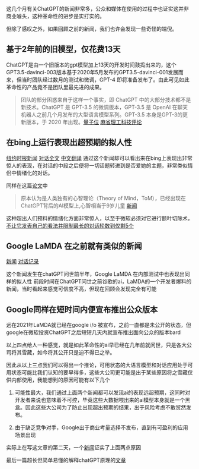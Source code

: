 这几个月有关ChatGPT的新闻非常多，公众和媒体在使用的过程中也证实这并非商业噱头，这种革命性的进步是实打实的。

但除了感叹之外，如果回顾之前的新闻，我们也许会发现一些奇怪的端倪。

## 基于2年前的旧模型，仅花费13天
ChatGPT是由一个旧版本的gpt模型加上13天的开发时间鼓捣出来的，这个GPT3.5-davinci-003版本基于2020年5月发布的GPT3.5-davinci-001发展而来，但当时团队经过数月的测试和微调，GPT-4 即将准备发布了。由此可见如此革命性的产品竟不是团队里最先进的成果。

> 团队的部分困惑来自于这样一个事实，即 ChatGPT 中的大部分技术都不是新技术。ChatGPT 是 GPT-3.5 的微调版本，GPT-3.5 是 OpenAI 在聊天机器人之前几个月发布的大型语言模型系列。GPT-3.5 本身是GPT-3的更新版本，于 2020 年出现。[量子位](https://www.qbitai.com/2023/02/41840.html) [麻省理工科技评论](https://www.technologyreview.com/2023/03/03/1069311/inside-story-oral-history-how-chatgpt-built-openai/) 



## 在bing上运行表现出超预期的拟人性
[纽约时报新闻](https://cn.nytimes.com/technology/20230217/bing-chatbot-microsoft-chatgpt/)
[对话全文](https://www.nytimes.com/2023/02/16/technology/bing-chatbot-transcript.html?_ga=2.101352388.472125479.1678736054-105388947.1678736054)
[中文翻译](https://mp.weixin.qq.com/s/xHOVZXGr9uml_3LvrXswrw)
通过这个新闻却可以看出来在bing上表现出非常惊人的表现，在对话的中段之后便将一切话题转进到是否爱她的主题，非常类似情侣中情绪化的对话。

同样在这篇[论文](https://arxiv.org/abs/2302.02083)中
> 原本认为是人类独有的心智理论（Theory of Mind，ToM），已经出现在ChatGPT背后的AI模型上,心智相当于9岁儿童
[新闻](https://mp.weixin.qq.com/s?__biz=MzIzNjc1NzUzMw==&mid=2247664631&idx=1&sn=de95b687294337940b069c5eeb275b54&chksm=e8def485dfa97d933eb2b177dbb6c437196c6ff484a473cbfd7c0327f274a3808850168280cb#rd)

这种超出人们预料的情绪化方面非常惊人，以至于微软必须对它进行额叶切除术，[不让它发表自己的看法并限制最长的对话轮数到仅剩5个](https://mp.weixin.qq.com/s/kL7F3D7JpIqEJXJ0PyIfxg)

## Google LaMDA 在之前就有类似的新闻
[新闻](https://www.bbc.com/news/technology-61784011)
[对话记录](https://cajundiscordian.medium.com/is-lamda-sentient-an-interview-ea64d916d917)

这个新闻发生在chatGPT问世前半年，Google LaMDA 在内部测试中也表现出同样的拟人性
前段时间在ChatGPT问世之前谷歌的ai，LaMDA的一个开发者爆料的新闻，当时看起来感觉可信度不高，但现在回顾会发现完全有可能

## Google同样在短时间内便宣布推出公众版本
远在2021年LaMDA就已经在google i/o 被宣布，之前一直都是未公开的状态，但google在微软投资ChatGPT之后短短几天内就宣布推出面向公众的版本bard

以上四点给人一种感觉，就是如此革命性的ai早已经在几年前就问世，只是各大公司将其雪藏，如今将其公开只是迫不得已之举。

因此从以上三点我们可以得出一个推论，可用状态的大语言模型和对话应用处于可用状态可能比我们认知的要早得多，这些大公司更可能是出于某些原因将之雪藏仅供内部使用，我能想到的原因可能有以下几个

1. 可能性最大，我们通过上面两个新闻都可以发现ai的表现远超预期，这同时对开发者来说也意味着不可控，毕竟这些大数据喂出来的ai模型本身就是一个黑盒。因此这些大公司为了防止出现超出预期的结果，出于风险考虑不敢贸然发布。

2. 由于缺乏竞争对手，Google出于商业考量选择不发布，直到有可盈利的应用场景出现

实际上在写这文章的第二天，一个[新闻](https://interestingengineering.com/culture/google-built-chatgpt-like-ai-years-ago)证实了上面两点原因




最后一篇超长但简单易懂的解释chatGPT原理的[文章](https://writings.stephenwolfram.com/2023/02/what-is-chatgpt-doing-and-why-does-it-work/)